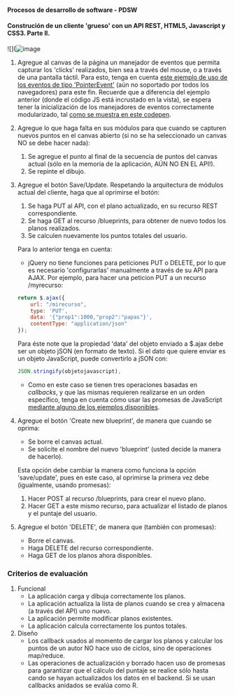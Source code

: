#### Procesos de desarrollo de software - PDSW
#### Construción de un cliente 'grueso' con un API REST, HTML5, Javascript y CSS3. Parte II.



![](![image](https://user-images.githubusercontent.com/90571387/193985573-ab2f3633-38a2-49ef-b983-e22732ff7181.png)

1. Agregue al canvas de la página un manejador de eventos que permita capturar los 'clicks' realizados, bien sea a través del mouse, o a través de una pantalla táctil. Para esto, tenga en cuenta [este ejemplo de uso de los eventos de tipo 'PointerEvent'](https://mobiforge.com/design-development/html5-pointer-events-api-combining-touch-mouse-and-pen) (aún no soportado por todos los navegadores) para este fin. Recuerde que a diferencia del ejemplo anterior (donde el código JS está incrustado en la vista), se espera tener la inicialización de los manejadores de eventos correctamente modularizado, tal [como se muestra en este codepen](https://codepen.io/hcadavid/pen/BwWbrw).

2. Agregue lo que haga falta en sus módulos para que cuando se capturen nuevos puntos en el canvas abierto (si no se ha seleccionado un canvas NO se debe hacer nada):
   1. Se agregue el punto al final de la secuencia de puntos del canvas actual (sólo en la memoria de la aplicación, AÚN NO EN EL API!).
   2. Se repinte el dibujo.

3. Agregue el botón Save/Update. Respetando la arquitectura de módulos actual del cliente, haga que al oprimirse el botón:
   1. Se haga PUT al API, con el plano actualizado, en su recurso REST correspondiente.
   2. Se haga GET al recurso /blueprints, para obtener de nuevo todos los planos realizados.
   3. Se calculen nuevamente los puntos totales del usuario.

   Para lo anterior tenga en cuenta:

   * jQuery no tiene funciones para peticiones PUT o DELETE, por lo que es necesario 'configurarlas' manualmente a través de su API para AJAX. Por ejemplo, para hacer una peticion PUT a un recurso /myrecurso:

   ```javascript
   return $.ajax({
       url: "/mirecurso",
       type: 'PUT',
       data: '{"prop1":1000,"prop2":"papas"}',
       contentType: "application/json"
   });
   
   ```
   Para éste note que la propiedad 'data' del objeto enviado a $.ajax debe ser un objeto jSON (en formato de texto). Si el dato que quiere enviar es un objeto JavaScript, puede convertirlo a jSON con:

   ```javascript
   JSON.stringify(objetojavascript),
   ```
   * Como en este caso se tienen tres operaciones basadas en _callbacks_, y que las mismas requieren realizarse en un orden específico, tenga en cuenta cómo usar las promesas de JavaScript [mediante alguno de los ejemplos disponibles](http://codepen.io/hcadavid/pen/jrwdgK).

4. Agregue el botón 'Create new blueprint', de manera que cuando se oprima:
   * Se borre el canvas actual.
   * Se solicite el nombre del nuevo 'blueprint' (usted decide la manera de hacerlo).

   Esta opción debe cambiar la manera como funciona la opción 'save/update', pues en este caso, al oprimirse la primera vez debe (igualmente, usando promesas):

   1. Hacer POST al recurso /blueprints, para crear el nuevo plano.
   2. Hacer GET a este mismo recurso, para actualizar el listado de planos y el puntaje del usuario.

5. Agregue el botón 'DELETE', de manera que (también con promesas):
   * Borre el canvas.
   * Haga DELETE del recurso correspondiente.
   * Haga GET de los planos ahora disponibles.

### Criterios de evaluación

1. Funcional
   * La aplicación carga y dibuja correctamente los planos.
   * La aplicación actualiza la lista de planos cuando se crea y almacena (a través del API) uno nuevo.
   * La aplicación permite modificar planos existentes.
   * La aplicación calcula correctamente los puntos totales.
2. Diseño
   * Los callback usados al momento de cargar los planos y calcular los puntos de un autor NO hace uso de ciclos, sino de operaciones map/reduce.
   * Las operaciones de actualización y borrado hacen uso de promesas para garantizar que el cálculo del puntaje se realice sólo hasta cando se hayan actualizados los datos en el backend. Si se usan callbacks anidados se evalúa como R.
